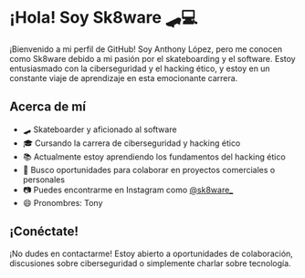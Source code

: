 # ¡Hola! Soy Sk8ware 🛹💻

¡Bienvenido a mi perfil de GitHub! Soy Anthony López, pero me conocen como Sk8ware debido a mi pasión por el skateboarding y el software. Estoy entusiasmado con la ciberseguridad y el hacking ético, y estoy en un constante viaje de aprendizaje en esta emocionante carrera.

## Acerca de mí

- 🛹 Skateboarder y aficionado al software
- 🎓 Cursando la carrera de ciberseguridad y hacking ético
- 📚 Actualmente estoy aprendiendo los fundamentos del hacking ético
- 💼 Busco oportunidades para colaborar en proyectos comerciales o personales
- 📷 Puedes encontrarme en Instagram como [@sk8ware_](https://www.instagram.com/sk8ware_/)
- 😄 Pronombres: Tony

## ¡Conéctate!

¡No dudes en contactarme! Estoy abierto a oportunidades de colaboración, discusiones sobre ciberseguridad o simplemente charlar sobre tecnología.

<!---
sk8ware/sk8ware is a ✨ special ✨ repository because its `README.md` appears on your GitHub profile.
You can click the Preview link to take a look at your changes.
--->
